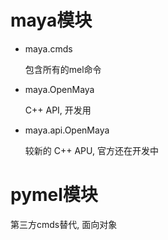 # maya模块

* maya.cmds

  包含所有的mel命令

* maya.OpenMaya

  C++ API, 开发用

* maya.api.OpenMaya

  较新的 C++ APU, 官方还在开发中

# pymel模块

第三方cmds替代, 面向对象
